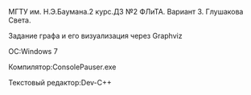 МГТУ им. Н.Э.Баумана.2 курс.ДЗ №2 ФЛиТА. Вариант 3. Глушакова Света.

Задание графа и его визуализация через Graphviz

OC:Windows 7

Компилятор:ConsolePauser.exe

Текстовый редактор:Dev-C++
